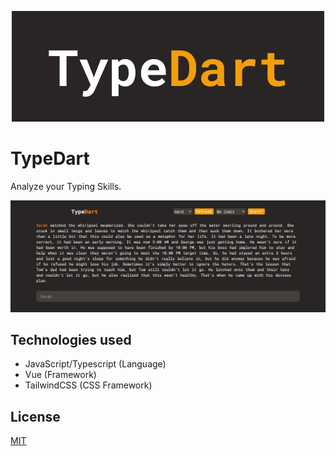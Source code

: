 <p align="center">
    <img src="./public/logo-transparent.png">
</p>

# TypeDart

Analyze your Typing Skills.

<p align="center">
    <img src="./public/screenshot.png">
</p>

## Technologies used

-   JavaScript/Typescript (Language)
-   Vue (Framework)
-   TailwindCSS (CSS Framework)

## License

[MIT](./license)
